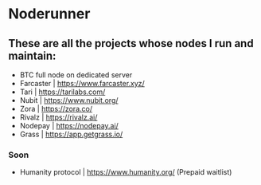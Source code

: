 # Noderunner
## These are all the projects whose nodes I run and maintain:
+ BTC full node on dedicated server
+ Farcaster  |  https://www.farcaster.xyz/
+ Tari  |  https://tarilabs.com/
+ Nubit  |  https://www.nubit.org/
+ Zora  |  https://zora.co/
+ Rivalz  |  https://rivalz.ai/
+ Nodepay  |  https://nodepay.ai/
+ Grass  |  https://app.getgrass.io/

### Soon
+ Humanity protocol  |  https://www.humanity.org/ (Prepaid waitlist) 
